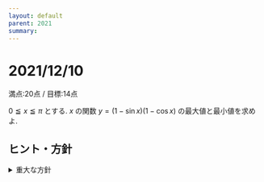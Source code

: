 ```yaml
---
layout: default
parent: 2021
summary: 
---
```


# 2021/12/10

満点:20点 / 目標:14点

$0 \leqq x \leqq \pi$ とする. $x$ の関数 $y=(1 - \sin x)(1 - \cos x)$ の最大値と最小値を求めよ.

## ヒント・方針

<details markdown="1">
<summary>重大な方針</summary>

- $t = \sin x + \cos x$ とおく.
- **文字を置き換えたら必ず変域を確認する.**

</details>